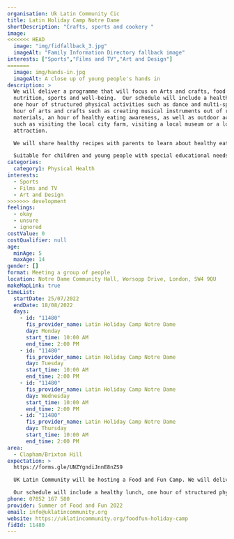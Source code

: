 ```yaml
---
organisation: Uk Latin Community Cic
title: Latin Holiday Camp Notre Dame
shortDescription: "Crafts, sports and cookery "
image:
<<<<<<< HEAD
  image: "img/fidfallback_3.jpg"
  imageAlt: "Family Information Directory fallback image"
interests: ["Sports","Films and TV","Art and Design"]
=======
  image: img/hands-in.jpg
  imageAlt: A close up of young people's hands in
description: >
  We will deliver a programme that will focus on Arts and crafts, food and
  nutrition, sports and well-being.  Our schedule will include a healthy lunch,
  one hour of structured physical activities such as dance and multi-sports, an
  hour of arts and crafts such as creating musical instruments out of recyclable
  materials, an hour of healthy eating awareness, as well as outdoor activities
  such as visiting the local city farm, visiting a local museum or a local
  attraction. 

  We will share healthy recipes with parents to learn about healthy eating and put it into practice at home.

  Suitable for children and young people with special educational needs and disabilities.
categories:
  category1: Physical Health
interests:
  - Sports
  - Films and TV
  - Art and Design
>>>>>>> development
feelings:
  - okay
  - unsure
  - ignored
costValue: 0
costQualifier: null
age:
  minAge: 5
  maxAge: 14
gender: []
format: Meeting a group of people
location: Notre Dame Community Hall, Worsopp Drive, London, SW4 9QU
makeMapLink: true
timeList:
  startDate: 25/07/2022
  endDate: 18/08/2022
  days:
    - id: "11480"
      fis_provider_name: Latin Holiday Camp Notre Dame
      day: Monday
      start_time: 10:00 AM
      end_time: 2:00 PM
    - id: "11480"
      fis_provider_name: Latin Holiday Camp Notre Dame
      day: Tuesday
      start_time: 10:00 AM
      end_time: 2:00 PM
    - id: "11480"
      fis_provider_name: Latin Holiday Camp Notre Dame
      day: Wednesday
      start_time: 10:00 AM
      end_time: 2:00 PM
    - id: "11480"
      fis_provider_name: Latin Holiday Camp Notre Dame
      day: Thursday
      start_time: 10:00 AM
      end_time: 2:00 PM
area:
  - Clapham/Brixton Hill
expectation: >
  https://forms.gle/UNZYgndiJnnE8nZS9

  UK Latin Community will be hosting a Food and Fun Camp. We will deliver a programme focused on Arts and crafts, food and nutrition, multi-sports and well-being. 

  Our schedule will include a healthy lunch, one hour of structured physical activities such as dance and multi-sports, an hour of arts and crafts such as creating musical instruments out of recyclable materials, an hour of healthy eating awareness, as well as outdoor activities such as visiting the local city farm, visiting a local museum or a local attraction.
phone: 07852 167 580
provider: Summer of Food and Fun 2022
email: info@uklatincommunity.org
website: https://uklatincommunity.org/foodfun-holiday-camp
fidId: 11480
---
```

